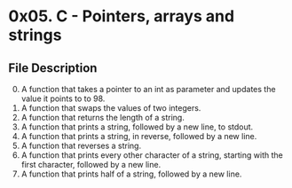 # 0x05. C - Pointers, arrays and strings

## File Description

 0. A function that takes a pointer to an int as parameter and updates the value it points to to 98.
 1. A function that swaps the values of two integers.
 2. A function that returns the length of a string.
 3. A function that prints a string, followed by a new line, to stdout.
 4. A function that prints a string, in reverse, followed by a new line.
 5. A function that reverses a string.
 6. A function that prints every other character of a string, starting with the first character, followed by a new line.
 7. A function that prints half of a string, followed by a new line.
